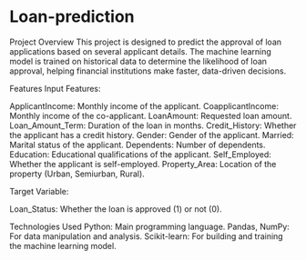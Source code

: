 # Loan-prediction
Project Overview
This project is designed to predict the approval of loan applications based on several applicant details. The machine learning model is trained on historical data to determine the likelihood of loan approval, helping financial institutions make faster, data-driven decisions.

Features
Input Features:

ApplicantIncome: Monthly income of the applicant.
CoapplicantIncome: Monthly income of the co-applicant.
LoanAmount: Requested loan amount.
Loan_Amount_Term: Duration of the loan in months.
Credit_History: Whether the applicant has a credit history.
Gender: Gender of the applicant.
Married: Marital status of the applicant.
Dependents: Number of dependents.
Education: Educational qualifications of the applicant.
Self_Employed: Whether the applicant is self-employed.
Property_Area: Location of the property (Urban, Semiurban, Rural).

Target Variable:

Loan_Status: Whether the loan is approved (1) or not (0).

Technologies Used
Python: Main programming language.
Pandas, NumPy: For data manipulation and analysis.
Scikit-learn: For building and training the machine learning model.
